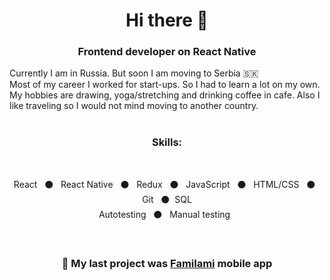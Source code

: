 <h1 align="center"> Hi there 👋 </h1>
<h3 align="center">Frontend developer on React Native</h3>

Currently I am in Russia. But soon I am moving to Serbia 🇸🇰 <br />
Most of my career I worked for start-ups. So I had to learn a lot on my own.<br />
My hobbies are drawing, yoga/stretching and drinking coffee in cafe. Also I like traveling so I would not mind moving to another country.<br />
<br />
<h3 align="center">Skills:</h3>
<br />
<p align="center">
React&nbsp;&nbsp;
⚫️&nbsp;&nbsp;
React Native&nbsp;&nbsp;
⚫️&nbsp;&nbsp;
Redux&nbsp;&nbsp;
⚫️&nbsp;&nbsp;
JavaScript&nbsp;&nbsp;
⚫️&nbsp;&nbsp;
HTML/CSS&nbsp;&nbsp;
⚫️&nbsp;&nbsp;
Git&nbsp;&nbsp;
⚫️&nbsp;&nbsp;SQL<br />
Autotesting&nbsp;&nbsp;
⚫️&nbsp;&nbsp;
Manual testing&nbsp;&nbsp;

  </p>
<br />
<h3 align="center">📱 My last project was <a href="https://familami.com/">Familami</a> mobile app</a></h3>
<!--
**MarieOsinceva/MarieOsinceva** is a ✨ _special_ ✨ repository because its `README.md` (this file) appears on your GitHub profile.

Here are some ideas to get you started:

- 🔭 I’m currently working on ...
- 🌱 I’m currently learning ...
- 👯 I’m looking to collaborate on ...
- 🤔 I’m looking for help with ...
- 💬 Ask me about ...
- 📫 How to reach me: ...
- 😄 Pronouns: ...
- ⚡ Fun fact: ...
-->
